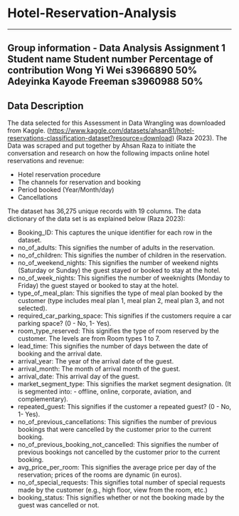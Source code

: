 # Hotel-Reservation-Analysis
------------------------------------------------------------
Group information - Data Analysis Assignment 1
Student name	Student number	Percentage of contribution
Wong Yi Wei	s3966890	50%
Adeyinka Kayode Freeman	s3960988	50%
------------------------------------------------------------
## **Data Description**

The data selected for this Assessment in Data Wrangling was downloaded from Kaggle. (<https://www.kaggle.com/datasets/ahsan81/hotel-reservations-classification-dataset?resource=download>) (Raza 2023). The Data was scraped and put together by Ahsan Raza to initiate the conversation and research on how the following impacts online hotel reservations and revenue:
-   Hotel reservation procedure
-   The channels for reservation and booking 
-   Period booked (Year/Month/day) 
-   Cancellations  

The dataset has 36,275 unique records with 19 columns. The data dictionary of the data set is as explained below (Raza 2023):
-   Booking_ID: This captures the unique identifier for each row in the dataset.
-   no_of_adults: This signifies the number of adults in the reservation.
-   no_of_children: This signifies the number of children in the reservation.
-   no_of_weekend_nights: This signifies the number of weekend nights (Saturday or Sunday) the guest stayed or booked to stay at the hotel.
-   no_of_week_nights: This signifies the number of weeknights (Monday to Friday) the guest stayed or booked to stay at the hotel.
-   type_of_meal_plan: This signifies the type of meal plan booked by the customer (type includes meal plan 1, meal plan 2, meal plan 3, and not selected). 
-   required_car_parking_space: This signifies if the customers require a car parking space? (0 - No, 1- Yes).
-   room_type_reserved: This signifies the type of room reserved by the customer. The levels are from Room types 1 to 7. 
-   lead_time: This signifies the number of days between the date of booking and the arrival date. 
-   arrival_year: The year of the arrival date of the guest.
-   arrival_month: The month of arrival month of the guest.
-   arrival_date: This arrival day of the guest.
-   market_segment_type: This signifies the market segment designation. (It is segmented into: - offline, online, corporate, aviation, and complementary). 
-   repeated_guest: This signifies if the customer a repeated guest? (0 - No, 1- Yes).
-   no_of_previous_cancellations: This signifies the number of previous bookings that were cancelled by the customer prior to the current booking.
-   no_of_previous_booking_not_cancelled: This signifies the number of previous bookings not cancelled by the customer prior to the current booking.
-   avg_price_per_room: This signifies the average price per day of the reservation; prices of the rooms are dynamic (in euros).  
-   no_of_special_requests: This signifies total number of special requests made by the customer (e.g., high floor, view from the room, etc.)
-   booking_status: This signifies whether or not the booking made by the guest was cancelled or not.

